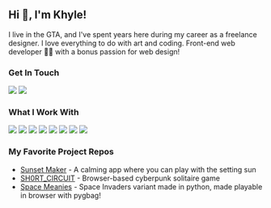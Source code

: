 ## Hi 👋, I'm Khyle! 
I live in the GTA, and I've spent years here during my career as a freelance designer. I love everything to do with art and coding. Front-end web developer 👨‍💻 with a bonus passion for web design!

### Get In Touch
<a href="http://kbest.ca"><img src="https://img.shields.io/badge/portfolio-97BD00?style=for-the-badge&logo=dev.to&logoColor=white"></a> <a href="www.linkedin.com/in/lindsey-k-best-933120226"><img src="https://img.shields.io/badge/LinkedIn-53B0DF?style=for-the-badge&logo=linkedin&logoColor=white"></a>

### What I Work With
<img src="https://img.shields.io/badge/React.js-ff484d?style=for-the-badge&logo=react&logoColor=white"> <img src="https://img.shields.io/badge/jQuery-ff38ac?style=for-the-badge&logo=jquery&logoColor=white"> <img src="https://img.shields.io/badge/JavaScript-b61aff?style=for-the-badge&logo=javascript&logoColor=white"> <img src="https://img.shields.io/badge/HTML5-881aff?style=for-the-badge&logo=html5&logoColor=white"> <img src="https://img.shields.io/badge/CSS3-4242ff?style=for-the-badge&logo=css3&logoColor=white"> <img src="https://img.shields.io/badge/Git-4287ff?style=for-the-badge&logo=git&logoColor=white"> <img src="https://img.shields.io/badge/cPanel-53B0DF?style=for-the-badge&logo=godaddy&logoColor=white"> <img src="https://img.shields.io/badge/Wordpress-97BD00?style=for-the-badge&logo=wordpress&logoColor=white">

### My Favorite Project Repos
* <a href="https://github.com/khyleB/sunset-maker">Sunset Maker</a> - A calming app where you can play with the setting sun
* <a href="https://github.com/khyleB/SH0RT_C1RCU1T">SH0RT_CIRCUIT</a> - Browser-based cyberpunk solitaire game
* <a href="https://github.com/khyleB/space-meanies">Space Meanies</a> - Space Invaders variant made in python, made playable in browser with pygbag!
